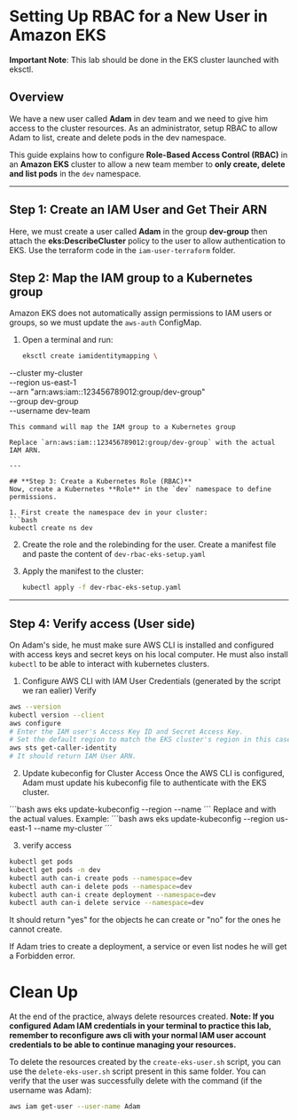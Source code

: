 # Setting Up RBAC for a New User in Amazon EKS

**Important Note**: This lab should be done in the EKS cluster launched with eksctl.

## **Overview**

We have a new user called **Adam** in dev team and we need to give him access to the cluster resources. As an administrator, setup RBAC to allow Adam to list, create and delete pods in the dev namespace. 

This guide explains how to configure **Role-Based Access Control (RBAC)** in an **Amazon EKS** cluster to allow a new team member to **only create, delete and list pods** in the `dev` namespace.

---

## **Step 1: Create an IAM User and Get Their ARN**

Here, we must create a user called **Adam** in the group **dev-group** then attach the **eks:DescribeCluster** policy to the user to allow authentication to EKS. Use the terraform code in the `iam-user-terraform` folder.


## **Step 2: Map the IAM group to a Kubernetes group**
Amazon EKS does not automatically assign permissions to IAM users or groups, so we must update the `aws-auth` ConfigMap.

1. Open a terminal and run:

   ```bash
   eksctl create iamidentitymapping \
  --cluster my-cluster \
  --region us-east-1 \
  --arn "arn:aws:iam::123456789012:group/dev-group" \
  --group dev-group \
  --username dev-team
   ```
This command will map the IAM group to a Kubernetes group

   Replace `arn:aws:iam::123456789012:group/dev-group` with the actual IAM ARN.

---

## **Step 3: Create a Kubernetes Role (RBAC)**
Now, create a Kubernetes **Role** in the `dev` namespace to define permissions.

1. First create the namespace dev in your cluster: 
```bash
kubectl create ns dev
```

2. Create the role and the rolebinding for the user. Create a manifest file and paste the content of `dev-rbac-eks-setup.yaml`

3. Apply the manifest to the cluster:

   ```sh
   kubectl apply -f dev-rbac-eks-setup.yaml
   ```

---

## **Step 4: Verify access (User side)**

On Adam's side, he must make sure AWS CLI is installed and configured with access keys and secret keys on his local computer. He must also install `kubectl` to be able to interact with kubernetes clusters.
1. Configure AWS CLI with IAM User Credentials (generated by the script we ran ealier)
Verify
```bash
aws --version
kubectl version --client
aws configure
# Enter the IAM user's Access Key ID and Secret Access Key.
# Set the default region to match the EKS cluster's region in this case us-east-1
aws sts get-caller-identity
# It should return IAM User ARN.
```
2. Update kubeconfig for Cluster Access
Once the AWS CLI is configured, Adam must update his kubeconfig file to authenticate with the EKS cluster.

´´´bash
aws eks update-kubeconfig --region <region> --name <cluster-name>
´´´
Replace <region> and <cluster-name> with the actual values. Example:
´´´bash
aws eks update-kubeconfig --region us-east-1 --name my-cluster
´´´

3. verify access
```bash
kubectl get pods
kubectl get pods -n dev
kubectl auth can-i create pods --namespace=dev
kubectl auth can-i delete pods --namespace=dev
kubectl auth can-i create deployment --namespace=dev
kubectl auth can-i delete service --namespace=dev
```
It should return "yes" for the objects he can create or "no" for the ones he cannot create.

If Adam tries to create a deployment, a service or even list nodes he will get a Forbidden error.

# Clean Up

At the end of the practice, always delete resources created.
**Note: If you configured Adam IAM credentials in your terminal to practice this lab, remember to reconfigure aws cli with your normal IAM user account credentials to be able to continue managing your resources.**

To delete the resources created by the `create-eks-user.sh` script, you can use the `delete-eks-user.sh` script present in this same folder.
You can verify that the user was successfully delete with the command (if the username was Adam):

```bash
aws iam get-user --user-name Adam
```
